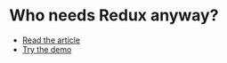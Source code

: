 # Who needs Redux anyway?

* [Read the article](https://medium.com/@amitayh/who-needs-redux-anyway-1d946e9ffa3b)
* [Try the demo](https://amitayh.github.io/no-redux/)
